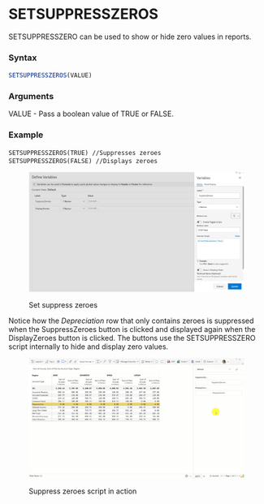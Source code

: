 # SETSUPPRESSZEROS

SETSUPPRESSZERO can be used to show or hide zero values in reports.

### Syntax

```javascript
SETSUPPRESSZEROS(VALUE)
```

### Arguments

VALUE - Pass a boolean value of TRUE or FALSE.

### Example

```
SETSUPPRESSZEROS(TRUE) //Suppresses zeroes
SETSUPPRESSZEROS(FALSE) //Displays zeroes
```

<figure><img src="../../../.gitbook/assets/image (1) (1) (1) (1) (1) (1).png" alt=""><figcaption><p>Set suppress zeroes</p></figcaption></figure>

Notice how the _Depreciation_ row that only contains zeroes is suppressed when the SuppressZeroes button is clicked and displayed again when the DisplayZeroes button is clicked. The buttons use the SETSUPPRESSZERO script internally to hide and display zero values.

<figure><img src="../../../.gitbook/assets/Untitled Project.gif" alt=""><figcaption><p>Suppress zeroes script in action</p></figcaption></figure>
